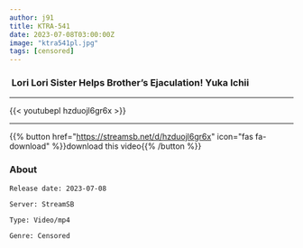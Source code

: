 ```yaml
---
author: j91
title: KTRA-541
date: 2023-07-08T03:00:00Z
image: "ktra541pl.jpg"
tags: [censored]
---
```


###  Lori Lori Sister Helps Brother’s Ejaculation! Yuka Ichii
___

{{< youtubepl hzduojl6gr6x >}}
___

{{% button href="https://streamsb.net/d/hzduojl6gr6x" icon="fas fa-download" %}}download this video{{% /button %}}
### About

`Release date: 2023-07-08`

`Server: StreamSB`

`Type: Video/mp4`

`Genre:	Censored`